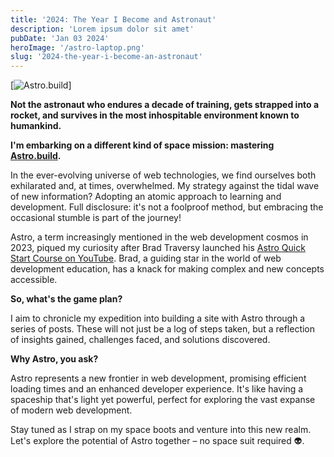 ```yaml
---
title: '2024: The Year I Become and Astronaut'
description: 'Lorem ipsum dolor sit amet'
pubDate: 'Jan 03 2024'
heroImage: '/astro-laptop.png'
slug: '2024-the-year-i-become-an-astronaut'
---
```


[![Astro.build](https://astro.build/)]

**Not the astronaut who endures a decade of training, gets strapped into a rocket, and survives in the most inhospitable environment known to humankind.**

**I'm embarking on a different kind of space mission: mastering [Astro.build](https://astro.build/).**

In the ever-evolving universe of web technologies, we find ourselves both exhilarated and, at times, overwhelmed. My strategy against the tidal wave of new information? Adopting an atomic approach to learning and development. Full disclosure: it's not a foolproof method, but embracing the occasional stumble is part of the journey!

Astro, a term increasingly mentioned in the web development cosmos in 2023, piqued my curiosity after Brad Traversy launched his [Astro Quick Start Course on YouTube](https://www.youtube.com/watch?v=XoIHKO6AkoM). Brad, a guiding star in the world of web development education, has a knack for making complex and new concepts accessible.

**So, what's the game plan?**

I aim to chronicle my expedition into building a site with Astro through a series of posts. These will not just be a log of steps taken, but a reflection of insights gained, challenges faced, and solutions discovered.

**Why Astro, you ask?**

Astro represents a new frontier in web development, promising efficient loading times and an enhanced developer experience. It's like having a spaceship that's light yet powerful, perfect for exploring the vast expanse of modern web development.

Stay tuned as I strap on my space boots and venture into this new realm. Let's explore the potential of Astro together – no space suit required 👽.
